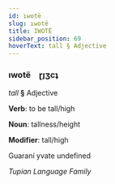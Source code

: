 ```yaml
---
id: ıwotë
slug: ıwotë
title: IWOTË
sidebar_position: 69
hoverText: tall § Adjective
---
```


### ıwotë&emsp;<span kind="abugida">ɽȷʒcʇ</span>

*tall* **§** Adjective

**Verb**: to be tall/high

**Noun**: tallness/height

**Modifier**: tall/high

Guaraní yvate undefined

*Tupian Language Family*